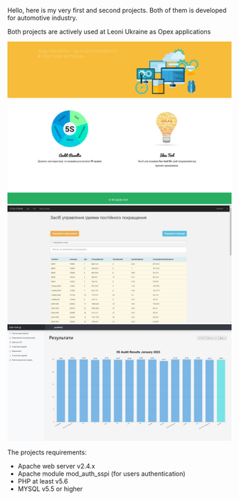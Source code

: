﻿Hello, here is my very first and second projects. Both of them is developed for automotive industry.
 
Both projects are actively used at Leoni Ukraine as Opex applications

<img src="./screenshots/opex-main_picture_desc.jpg">
<img src="./screenshots/idea-tool_picture_desc.jpg">
<img src="./screenshots/auditresults_picture_desc.jpg">
 
The projects requirements:
- Apache web server v2.4.x
- Apache module mod_auth_sspi (for users authentication)
- PHP at least v5.6
- MYSQL v5.5 or higher
